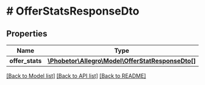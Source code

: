 # # OfferStatsResponseDto

## Properties

Name | Type | Description | Notes
------------ | ------------- | ------------- | -------------
**offer_stats** | [**\Phobetor\Allegro\Model\OfferStatResponseDto[]**](OfferStatResponseDto.md) |  | [optional]

[[Back to Model list]](../../README.md#models) [[Back to API list]](../../README.md#endpoints) [[Back to README]](../../README.md)
